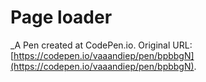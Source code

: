 # Page loader
 _A Pen created at CodePen.io. Original URL: [https://codepen.io/vaaandiep/pen/bpbbgN](https://codepen.io/vaaandiep/pen/bpbbgN).

 